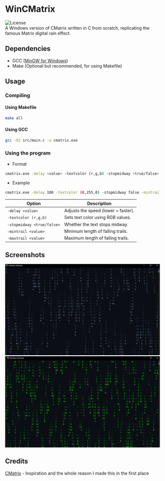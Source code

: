 # WinCMatrix
![License](https://img.shields.io/badge/license-MIT-blue.svg)  
A Windows version of CMatrix written in C from scratch, replicating the famous Matrix digital rain effect.
## Dependencies
- GCC ([MinGW for Windows](https://sourceforge.net/projects/mingw/))
- Make (Optional but recommended, for using Makefile)
## Usage
### Compiling
#### Using Makefile
```bash
make all
```
#### Using GCC
```bash
gcc -O2 src/main.c -o cmatrix.exe
```
### Using the program
- Format
```bash
cmatrix.exe -delay <value> -textcolor (r,g,b) -stopmidway <true/false> -mintrail <value> -maxtrail <value>
```
- Example
```bash
cmatrix.exe -delay 100 -textcolor (0,255,0) -stopmidway false -mintrail 3 -maxtrail 8
```
|Option|Description|
|------|-----------|
| `-delay <value>`   | Adjusts the speed (lower = faster). |
| `-textcolor (r,g,b)` | Sets text color using RGB values. |
| `-stopmidway <true/false>` | Whether the text stops midway. |
| `-mintrail <value>` | Minimum length of falling trails. |
| `-maxtrail <value>` | Maximum length of falling trails. |
## Screenshots
![Image 1](./images/Img1.png)
![Image 2](./images/Img2.png)
## Credits
[CMatrix](https://github.com/abishekvashok/cmatrix) - Inspiration and the whole reason I made this in the first place